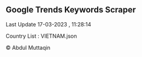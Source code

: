 

## Google Trends Keywords Scraper 
 
Last Update 17-03-2023 , 11:28:14

Country List :
VIETNAM.json



© Abdul Muttaqin 
